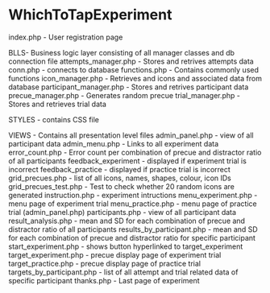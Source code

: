 # WhichToTapExperiment

index.php - User registration page

BLLS- Business logic layer consisting of all manager classes and db connection file
attempts_manager.php - Stores and retrives attempts data
conn.php - connects to database
functions.php - Contains commonly used functions
icon_manager.php - Retrieves and icons and associated data from database
participant_manager.php - Stores and retrives participant data
precue_manager.php - Generates random precue
trial_manager.php - Stores and retrieves trial data

STYLES - contains CSS file

VIEWS - Contains all presentation level files
admin_panel.php - view of all participant data
admin_menu.php - Links to all experiment data 
error_count.php - Error count per combination of precue and distractor ratio of all participants 
feedback_experiment - displayed if experiment trial is incorrect
feedback_practice - displayed if practice trial is incorrect
grid_precues.php - list of all icons, names, shapes, colour, icon IDs
grid_precues_test.php - Test to check whether 20 random icons are generated 
instruction.php - experiment intructions
menu_experiment.php - menu page of experiment trial
menu_practice.php - menu page of practice trial (admin_panel.php)
participants.php - view of all participant data 
result_analysis.php - mean and SD for each combination of precue and distractor ratio of all participants
results_by_participant.php - mean and SD for each combination of precue and distractor ratio for specific participant
start_experiment.php - shows button hyperlinked to target_experiment
target_experiment.php - precue display page of experiment trial
target_practice.php - precue display page of practice trial
targets_by_participant.php - list of all attempt and trial related data of specific participant
thanks.php - Last page of experiment

